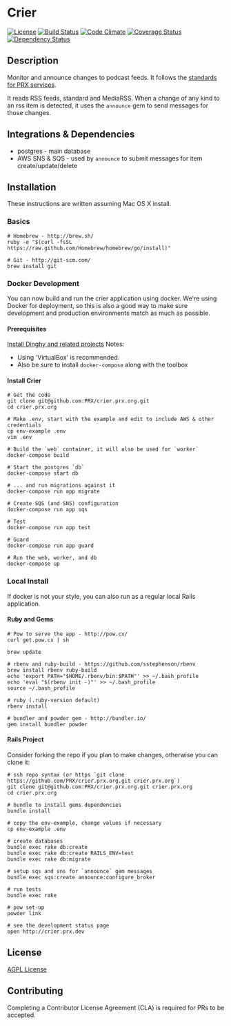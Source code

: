 # Crier
[![License](https://img.shields.io/badge/license-AGPL-blue.svg)](https://www.gnu.org/licenses/agpl-3.0.html)
[![Build Status](https://travis-ci.org/PRX/crier.prx.org.svg)](https://travis-ci.org/PRX/crier.prx.org)
[![Code Climate](https://codeclimate.com/github/PRX/crier.prx.org/badges/gpa.svg)](https://codeclimate.com/github/PRX/crier.prx.org)
[![Coverage Status](https://coveralls.io/repos/PRX/crier.prx.org/badge.svg)](https://coveralls.io/r/PRX/crier.prx.org)
[![Dependency Status](https://gemnasium.com/PRX/crier.prx.org.svg)](https://gemnasium.com/PRX/crier.prx.org)

## Description
Monitor and announce changes to podcast feeds.
It follows the [standards for PRX services](https://github.com/PRX/meta.prx.org/wiki/Project-Standards#services).

It reads RSS feeds, standard and MediaRSS.
When a change of any kind to an rss item is detected, it uses the `announce` gem to send messages for those changes.

## Integrations & Dependencies
- postgres - main database
- AWS SNS & SQS - used by `announce` to submit messages for item create/update/delete

## Installation
These instructions are written assuming Mac OS X install.

### Basics
```
# Homebrew - http://brew.sh/
ruby -e "$(curl -fsSL https://raw.github.com/Homebrew/homebrew/go/install)"

# Git - http://git-scm.com/
brew install git
```

### Docker Development
You can now build and run the crier application using docker.
We're using Docker for deployment, so this is also a good way to make sure development and production environments match as much as possible.

#### Prerequisites
[Install Dinghy and related projects](https://github.com/codekitchen/dinghy)
Notes:
* Using 'VirtualBox' is recommended.
* Also be sure to install `docker-compose` along with the toolbox

#### Install Crier
```
# Get the code
git clone git@github.com:PRX/crier.prx.org.git
cd crier.prx.org

# Make .env, start with the example and edit to include AWS & other credentials
cp env-example .env
vim .env

# Build the `web` container, it will also be used for `worker`
docker-compose build

# Start the postgres `db`
docker-compose start db

# ... and run migrations against it
docker-compose run app migrate

# Create SQS (and SNS) configuration
docker-compose run app sqs

# Test
docker-compose run app test

# Guard
docker-compose run app guard

# Run the web, worker, and db
docker-compose up
```

### Local Install
If docker is not your style, you can also run as a regular local Rails application.

#### Ruby and Gems
```
# Pow to serve the app - http://pow.cx/
curl get.pow.cx | sh

brew update

# rbenv and ruby-build - https://github.com/sstephenson/rbenv
brew install rbenv ruby-build
echo 'export PATH="$HOME/.rbenv/bin:$PATH"' >> ~/.bash_profile
echo 'eval "$(rbenv init -)"' >> ~/.bash_profile
source ~/.bash_profile

# ruby (.ruby-version default)
rbenv install

# bundler and powder gem - http://bundler.io/
gem install bundler powder
```

#### Rails Project
Consider forking the repo if you plan to make changes, otherwise you can clone it:
```
# ssh repo syntax (or https `git clone https://github.com/PRX/crier.prx.org.git crier.prx.org`)
git clone git@github.com:PRX/crier.prx.org.git crier.prx.org
cd crier.prx.org

# bundle to install gems dependencies
bundle install

# copy the env-example, change values if necessary
cp env-example .env

# create databases
bundle exec rake db:create
bundle exec rake db:create RAILS_ENV=test
bundle exec rake db:migrate

# setup sqs and sns for `announce` gem messages
bundle exec sqs:create announce:configure_broker

# run tests
bundle exec rake

# pow set-up
powder link

# see the development status page
open http://crier.prx.dev
```

## License
[AGPL License](https://www.gnu.org/licenses/agpl-3.0.html)

## Contributing
Completing a Contributor License Agreement (CLA) is required for PRs to be accepted.

